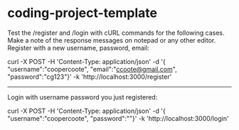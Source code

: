 # coding-project-template

Test the /register and /login with cURL commands for the following cases. Make a note of the response messages on notepad or any other editor.
Register with a new username, password, email:

curl  -X POST  -H 'Content-Type: application/json'  -d '{
    "username":"coopercoote",
    "email":"ccoote@gmail.com",
    "password":"cg123"}' -k 'http://localhost:3000/register'

----------------------------------------------------------------
Login with username password you just registered:

curl  -X POST  -H 'Content-Type: application/json'  -d '{
    "username":"coopercoote",
    "password":""}' -k 'http://localhost:3000/login'